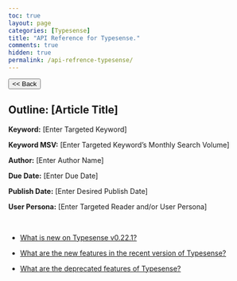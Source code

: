 ```yaml
---
toc: true
layout: page
categories: [Typesense]
title: "API Reference for Typesense."
comments: true
hidden: true
permalink: /api-refrence-typesense/
---
```


<button class="back-button" onclick="window.history.back()"><< Back</button>

## Outline: [Article Title]

**Keyword:** [Enter Targeted Keyword]

**Keyword MSV:** [Enter Targeted Keyword’s Monthly Search Volume]

**Author:** [Enter Author Name]

**Due Date:** [Enter Due Date]

**Publish Date:** [Enter Desired Publish Date]

**User Persona:** [Enter Targeted Reader and/or User Persona]

<br>

<ul>
<li><p><a href="https://aviyeldevrel.github.io/Aviyel-Blogs-Review/new-typesense-version/">What is new on Typesense v0.22.1?</a><p>
<li><p><a href="https://aviyeldevrel.github.io/Aviyel-Blogs-Review/new-typesense-version-features/">What are the new features in the recent version of Typesense?</a><p>
<li><p><a href="https://aviyeldevrel.github.io/Aviyel-Blogs-Review/deprecated-feature-typesense/">What are the deprecated features of Typesense?</a><p>
